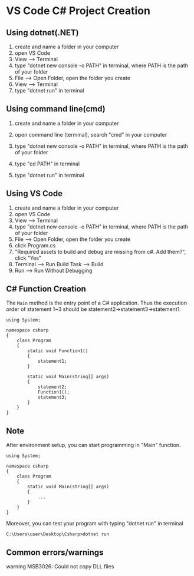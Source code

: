 # VS Code C# Project Creation
## Using dotnet(.NET)
1. create and name a folder in your computer
2. open VS Code
3. View --> Terminal
4. type "dotnet new console -o PATH" in terminal, where PATH is the path of your folder
5. File --> Open Folder, open the folder you create
6. View --> Terminal
7. type "dotnet run" in terminal

## Using command line(cmd)

1. create and name a folder in your computer

2. open command line (terminal), search "cmd" in your computer

3. type "dotnet new console -o PATH" in terminal, where PATH is the path of your folder

4. type "cd PATH" in terminal
5. type "dotnet run" in terminal

## Using VS Code

1. create and name a folder in your computer
2. open VS Code
3. View --> Terminal
4. type "dotnet new console -o PATH" in terminal, where PATH is the path of your folder
5. File --> Open Folder, open the folder you create
6. click Program.cs
7. "Required assets to build and debug are missing from c#. Add them?", click "Yes"
8. Terminal --> Run Build Task --> Build
9. Run --> Run Without Debugging

## C# Function Creation

The `Main` method is the entry point of a C# application. Thus the execution order of statement 1~3 should be statement2→statement3→statement1. 

```
using System;

namespace csharp
{
    class Program
    {
        static void Function1()
        {
            statement1;
        }
        
        static void Main(string[] args)
        {
            statement2;
            Function1();
            statement3;
        }
    }
}
```

## Note

After environment setup, you can start programming in "Main" function.

```
using System;

namespace csharp
{
    class Program
    {
        static void Main(string[] args)
        {
            ...
        }
    }
}
```

Moreover, you can test your program with typing "dotnet run" in terminal

```
C:\Users\user\Desktop\Csharp>dotnet run
```

## Common errors/warnings

warning MSB3026: Could not copy DLL files


